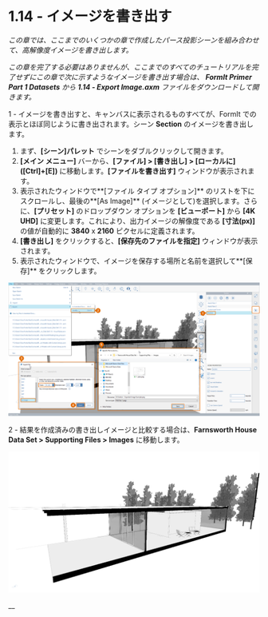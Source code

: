 # 1.14 - イメージを書き出す

_この章では、ここまでのいくつかの章で作成したパース投影シーンを組み合わせて、高解像度イメージを書き出します。_

_この章を完了する必要はありませんが、ここまでのすべてのチュートリアルを完了せずにこの章で次に示すようなイメージを書き出す場合は、_ _**FormIt Primer Part 1 Datasets**_ _から_ _**1.14 - Export Image.axm** ファイルをダウンロードして開きます。_

1 - イメージを書き出すと、キャンバスに表示されるものすべてが、FormIt での表示とほぼ同じように書き出されます。シーン **Section** のイメージを書き出します。

1. まず、**[シーン]パレット** でシーンをダブルクリックして開きます。
2. **[メイン メニュー]** バーから、**[ファイル] > [書き出し] > [ローカルに] ([Ctrl]+[E])** に移動します。**[ファイルを書き出す]** ウィンドウが表示されます。
3. 表示されたウィンドウで**[ファイル タイプ オプション]** のリストを下にスクロールし、最後の**[As Image]** (イメージとして)を選択します。さらに、**[プリセット]** のドロップダウン オプションを **[ビューポート]** から **[4K UHD]** に変更します。これにより、出力イメージの解像度である **[寸法(px)]** の値が自動的に **3840** x **2160** ピクセルに定義されます。
4. **[書き出し]** をクリックすると、**[保存先のファイルを指定]** ウィンドウが表示されます。
5. 表示されたウィンドウで、イメージを保存する場所と名前を選択して**[保存]** をクリックします。

![](<../../.gitbook/assets/0 (5).png>)

2 - 結果を作成済みの書き出しイメージと比較する場合は、**Farnsworth House Data Set > Supporting Files > Images** に移動します。

![Provided sample export image from the Farnsworth House Data Set.](<../../.gitbook/assets/1 (16).png>)

\_\_
